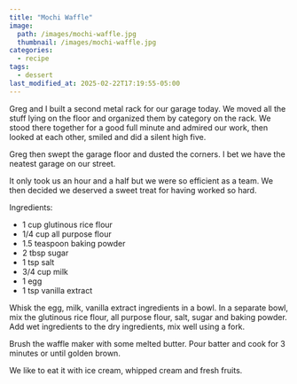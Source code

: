 ```yaml
---
title: "Mochi Waffle"
image: 
  path: /images/mochi-waffle.jpg
  thumbnail: /images/mochi-waffle.jpg
categories:
  - recipe
tags:
  - dessert
last_modified_at: 2025-02-22T17:19:55-05:00
---
```


Greg and I built a second metal rack for our garage today. We moved all the stuff lying on the floor and organized them by category on the rack. We stood there together for a good full minute and admired our work, then looked at each other, smiled and did a silent high five.

Greg then swept the garage floor and dusted the corners. I bet we have the neatest garage on our street. 

It only took us an hour and a half but we were so efficient as a team. We then decided we deserved a sweet treat for having worked so hard. 


Ingredients:
* 1 cup glutinous rice flour
* 1/4 cup all purpose flour
* 1.5 teaspoon baking powder
* 2 tbsp sugar
* 1 tsp salt
* 3/4 cup milk 
* 1 egg
* 1 tsp vanilla extract

Whisk the egg, milk, vanilla extract ingredients in a bowl. In a separate bowl, mix the glutinous rice flour, all purpose flour, salt, sugar and baking powder. Add wet ingredients to the dry ingredients, mix well using a fork.

Brush the waffle maker with some melted butter. Pour batter and cook for 3 minutes or until golden brown.

We like to eat it with ice cream, whipped cream and fresh fruits.
 
